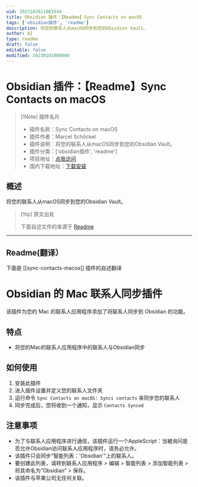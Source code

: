 ```yaml
---
uid: 2023102611083544
title: Obsidian 插件：【Readme】Sync Contacts on macOS
tags: ['obsidian插件', 'readme']
description: 将您的联系人从macOS同步到您的Obsidian Vault。
author: AI
type: readme
draft: false
editable: false
modified: 20230101000000
---
```


# Obsidian 插件：【Readme】Sync Contacts on macOS

> [!Note] 插件名片
> - 插件名称：Sync Contacts on macOS
> - 插件作者：Marcel Schöckel
> - 插件说明：将您的联系人从macOS同步到您的Obsidian Vault。
> - 插件分类：['obsidian插件', 'readme']
> - 项目地址：[点我访问](https://github.com/motschel123/Mac-Contact-Sync-Obsidian)
> - 国内下载地址：[下载安装](https://pkmer.cn/products/plugin/pluginMarket/?sync-contacts-macos)

## 概述

将您的联系人从macOS同步到您的Obsidian Vault。



> [!tip] 原文出处
> 
>下面自述文件的来源于 [Readme](https://ghproxy.net/https://raw.githubusercontent.com/motschel123/Mac-Contact-Sync-Obsidian/main/README.md)
> 

---

## Readme(翻译）

下面是 [[sync-contacts-macos]] 插件的自述翻译


# Obsidian 的 Mac 联系人同步插件

该插件为您的 Mac 的联系人应用程序添加了将联系人同步到 Obsidian 的功能。
## 特点

- 将您的Mac的联系人应用程序中的联系人与Obsidian同步
## 如何使用

1. 安装此插件
2. 进入插件设置并定义您的联系人文件夹
3. 运行命令 `Sync Contacts on macOS: Syncs contacts` 来同步您的联系人
4. 同步完成后，您将收到一个通知，显示 `Contacts Synced`
## 注意事项
- 为了与联系人应用程序进行通信，该插件运行一个AppleScript：当被询问是否允许Obsidian访问联系人应用程序时，请务必允许。
- 该插件只会同步“智能列表：'Obsidian'”上的联系人。
- 要创建此列表，请转到联系人应用程序 > 编辑 > 智能列表 > 添加智能列表 > 将其命名为“Obsidian” > 保存。
- 该插件与苹果公司无任何关联。



